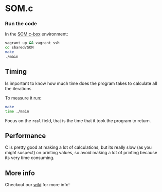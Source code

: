 SOM.c
=====

### Run the code


In the [SOM.c-box](https://github.com/franleplant/SOM.c-box) environment:


```bash
vagrant up && vagrant ssh
cd shared/SOM
make
./main
```

## Timing


Is important to know how much time does the program takes to calculate
all the iterations.

To measure it run:

```bash
make
time ./main
```

Focus on the `real` field, that is the time that it took the program to return.


## Performance

C is pretty good at making a lot of calculations, but its really slow (as you might suspect)
on printing values, so avoid making a lot of printing because its very time consuming.



## More info

Checkout our [wiki](https://github.com/franleplant/SOM.wiki.git)
for more info!